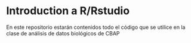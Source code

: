 # Introduction a R/Rstudio

En este repositorio estarán contenidos todo el código que se utilice en la clase de análisis de datos biológicos de CBAP
